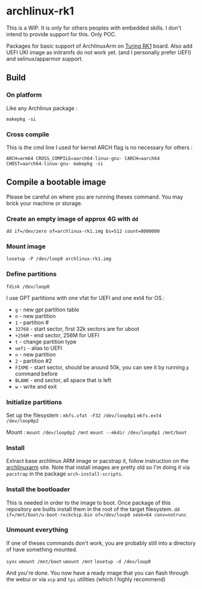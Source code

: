 archlinux-rk1
====================

This is a WIP. It is only for others peoples with embedded skills. I don't intend to provide support for this. Only POC.

Packages for basic support of ArchlinuxArm on [Turing RK1](https://turingpi.com/product/turing-rk1) board.
Also add UEFI UKI image as initramfs do not work yet. (and I personally prefer UEFI) and selinux/apparmor support.

## Build
### On platform

Like any Archlinux package :

`makepkg -si`


### Cross compile

This is the cmd line I used for kernel ARCH flag is no necessary for others :

`ARCH=arm64 CROSS_COMPILE=aarch64-linux-gnu- CARCH=aarch64 CHOST=aarch64-linux-gnu- makepkg -si`


## Compile a bootable image

Please be careful on where you are running theses command. You may brick your machine or storage.

### Create an empty image of approx 4G with `dd`

`dd if=/dev/zero of=archlinux-rk1.img bs=512 count=8000000`

### Mount image

`losetup -P /dev/loop0 archlinux-rk1.img`

### Define partitions

`fdisk /dev/loop0`

I use GPT partitions with one vfat for UEFI and one ext4 for OS :

- `g` - new gpt partition table
- `n` - new partition
- `1` - partition #
- `32768` - start sector, first 32k sectors are for uboot
- `+256M` - end sector, 256M for UEFI
- `t` - change partition type
- `uefi` - alias to UEFI
- `n` - new partition
- `2` - partition #2
- `FIXME` - start sector, should be around 50k, you can see it by running `p` command before
- `BLANK` - end sector, all space that is left
- `w` - write and exit

### Initialize partitions

Set up the filesystem :
`mkfs.vfat -F32 /dev/loop0p1`
`mkfs.ext4 /dev/loop0p2`

Mount :
`mount /dev/loop0p2 /mnt`
`mount --mkdir /dev/loop0p1 /mnt/boot`

### Install

Extract base archlinux ARM image or pacstrap it, follow instruction on the [archlinuxarm](https://archlinuxarm.org/platforms/armv8/generic) site.
Note that install images are pretty old so I'm doing it via `pacstrap` in the package `arch-install-scripts`.

### Install the bootloader

This is needed in order to the image to boot. Once package of this repository are builts install them in the root of the target filesystem.
`dd if=/mnt/boot/u-boot-rockchip.bin of=/dev/loop0 seek=64 conv=notrunc`


### Unmount everything

If one of theses commands don't work, you are probably still into a directory of have something mounted.

`sync`
`umount /mnt/boot`
`umount /mnt`
`losetup -d /dev/loop0`

And you're done. You now have a ready image that you can flash through the webui or via `scp` and `tpi` utilities (which I highly recommend)
